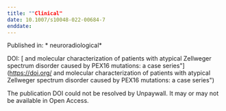```yaml
---
title: ""Clinical"
date: 10.1007/s10048-022-00684-7
enddate:
---
```


Published in: * neuroradiological*

DOI: [ and molecular characterization of patients with atypical Zellweger spectrum disorder caused by PEX16 mutations: a case series"](https://doi.org/ and molecular characterization of patients with atypical Zellweger spectrum disorder caused by PEX16 mutations: a case series")

The publication DOI could not be resolved by Unpaywall. It may or may not be available in Open Access.


